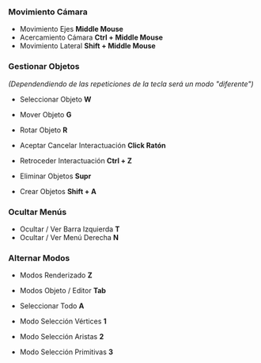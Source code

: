 ### Movimiento Cámara
- Movimiento Ejes **Middle Mouse**
- Acercamiento Cámara **Ctrl + Middle Mouse**
- Movimiento Lateral **Shift + Middle Mouse**

### Gestionar Objetos
*(Dependendiendo de las repeticiones de la tecla será un modo "diferente")*
- Seleccionar Objeto **W**
- Mover Objeto **G**
- Rotar Objeto **R**
- Aceptar Cancelar Interactuación **Click Ratón**
- Retroceder Interactuación **Ctrl + Z**

- Eliminar Objetos **Supr**
- Crear Objetos **Shift + A**

### Ocultar Menús
- Ocultar / Ver Barra Izquierda **T**
- Ocultar / Ver Menú Derecha **N**

### Alternar Modos
- Modos Renderizado **Z**
- Modos Objeto / Editor **Tab**
- Seleccionar Todo **A**

- Modo Selección Vértices **1**
- Modo Selección Aristas **2**
- Modo Selección Primitivas **3**